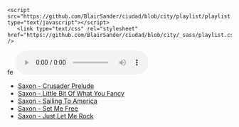 <!doctype html>

<html lang="en">
<head>
  <meta charset="utf-8">

  <title>The HTML5 Herald</title>
  <meta name="description" content="The HTML5 Herald">
  <meta name="author" content="SitePoint">

    <script src="https://github.com/BlairSander/ciudad/blob/city/playlist/playlist.js" type="text/javascript"></script>
       <link type="text/css" rel="stylesheet" href="https://github.com/BlairSander/ciudad/blob/city/_sass/playlist.css" />
</head>

<body>





fe
<audio id="audio" preload="auto" tabindex="0" controls="" >
  <source src="https://s3-us-west-2.amazonaws.com/allmetalmixtapes/Saxon%20-%201984%20-%20Crusader/01%20-%20Crusader%20Prelude.mp3">
</audio>

<ul id="playlist">
        <li class="active">
           <a href="https://s3-us-west-2.amazonaws.com/allmetalmixtapes/Saxon%20-%201984%20-%20Crusader/01%20-%20Crusader%20Prelude.mp3">
             Saxon - Crusader Prelude
           </a>
        </li>
        <li>
            <a href="https://s3-us-west-2.amazonaws.com/allmetalmixtapes/Saxon%20-%201984%20-%20Crusader/03%20-%20Little%20Bit%20Of%20What%20You%20Fancy.mp3">
                Saxon - Little Bit Of What You Fancy
            </a>
        </li>
        <li>
            <a href="https://s3-us-west-2.amazonaws.com/allmetalmixtapes/Saxon%20-%201984%20-%20Crusader/04%20-%20Sailing%20To%20America.mp3">
                Saxon - Sailing To America
            </a>
        </li>
        <li>
            <a href="https://s3-us-west-2.amazonaws.com/allmetalmixtapes/Saxon%20-%201984%20-%20Crusader/05%20-%20Set%20Me%20Free.mp3">
                Saxon - Set Me Free
            </a>
        </li>
        <li>
            <a href="https://s3-us-west-2.amazonaws.com/allmetalmixtapes/Saxon%20-%201984%20-%20Crusader/06%20-%20Just%20Let%20Me%20Rock.mp3">
                Saxon - Just Let Me Rock
            </a>
        </li>
    </ul>

  
  </body>
</html>
